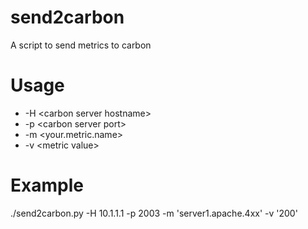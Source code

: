send2carbon
===========

A script to send metrics to carbon


# Usage
* -H \<carbon server hostname\>
* -p \<carbon server port\>
* -m \<your.metric.name\>
* -v \<metric value\>

# Example
./send2carbon.py -H 10.1.1.1 -p 2003 -m 'server1.apache.4xx' -v '200'
